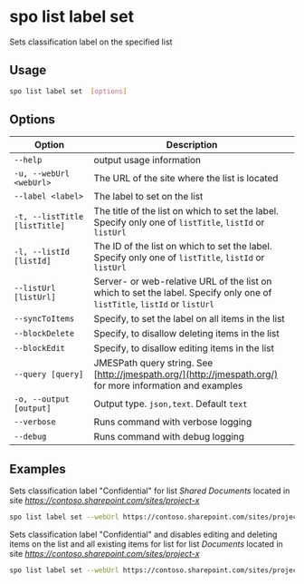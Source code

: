 # spo list label set

Sets classification label on the specified list

## Usage

```sh
spo list label set  [options]
```

## Options

Option|Description
------|-----------
`--help`|output usage information
`-u, --webUrl <webUrl>`|The URL of the site where the list is located
`--label <label>`|The label to set on the list
`-t, --listTitle [listTitle]`|The title of the list on which to set the label. Specify only one of `listTitle`, `listId` or `listUrl`
`-l, --listId [listId]`|The ID of the list on which to set the label. Specify only one of `listTitle`, `listId` or `listUrl`
`--listUrl [listUrl]`|Server- or web-relative URL of the list on which to set the label. Specify only one of `listTitle`, `listId` or `listUrl`
`--syncToItems`|Specify, to set the label on all items in the list
`--blockDelete`|Specify, to disallow deleting items in the list
`--blockEdit`|Specify, to disallow editing items in the list
`--query [query]`|JMESPath query string. See [http://jmespath.org/](http://jmespath.org/) for more information and examples
`-o, --output [output]`|Output type. `json,text`. Default `text`
`--verbose`|Runs command with verbose logging
`--debug`|Runs command with debug logging

## Examples

Sets classification label "Confidential" for list _Shared Documents_ located in site _https://contoso.sharepoint.com/sites/project-x_

```sh
spo list label set --webUrl https://contoso.sharepoint.com/sites/project-x --listUrl 'Shared Documents' --label 'Confidential'
```

Sets classification label "Confidential" and disables editing and deleting items on the list and all existing items for list for list _Documents_ located in site _https://contoso.sharepoint.com/sites/project-x_

```sh
spo list label set --webUrl https://contoso.sharepoint.com/sites/project-x --listTitle 'Documents' --label 'Confidential' --blockEdit --blockDelete --syncToItems
```